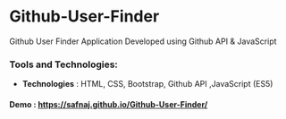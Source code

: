 # Github-User-Finder
Github User Finder Application Developed using Github API &amp; JavaScript

### Tools and Technologies:
* **Technologies** : HTML, CSS, Bootstrap, Github API ,JavaScript (ES5)

#### Demo : https://safnaj.github.io/Github-User-Finder/
